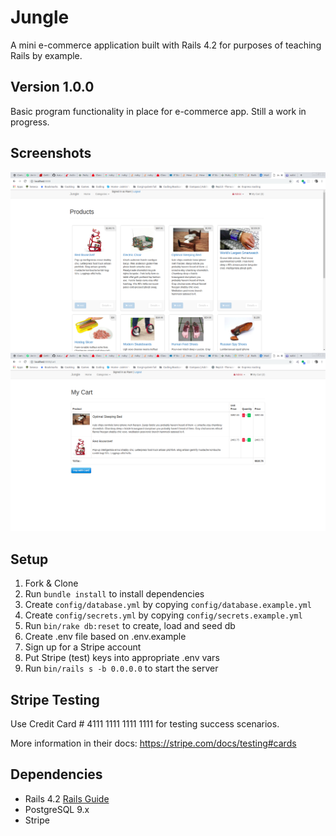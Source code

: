 # Jungle

A mini e-commerce application built with Rails 4.2 for purposes of teaching Rails by example.

## Version 1.0.0
  Basic program functionality in place for e-commerce app. Still a work in progress.

## Screenshots
!["Jungle Storefront"](https://github.com/AaLai/jungle-rails/blob/master/Jungle_storefront.png?raw=true)
!["Jungle Cart"](https://github.com/AaLai/jungle-rails/blob/master/Jungle_cart.png?raw=true)

## Setup

1. Fork & Clone
2. Run `bundle install` to install dependencies
3. Create `config/database.yml` by copying `config/database.example.yml`
4. Create `config/secrets.yml` by copying `config/secrets.example.yml`
5. Run `bin/rake db:reset` to create, load and seed db
6. Create .env file based on .env.example
7. Sign up for a Stripe account
8. Put Stripe (test) keys into appropriate .env vars
9. Run `bin/rails s -b 0.0.0.0` to start the server

## Stripe Testing

Use Credit Card # 4111 1111 1111 1111 for testing success scenarios.

More information in their docs: <https://stripe.com/docs/testing#cards>

## Dependencies

* Rails 4.2 [Rails Guide](http://guides.rubyonrails.org/v4.2/)
* PostgreSQL 9.x
* Stripe


